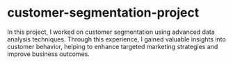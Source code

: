 # customer-segmentation-project
In this project, I worked on customer segmentation using advanced data analysis techniques. Through this experience, I gained valuable insights into customer behavior, helping to enhance targeted marketing strategies and improve business outcomes. 
